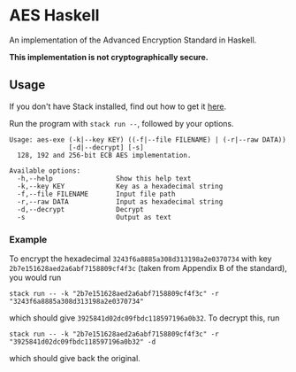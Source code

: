 # AES Haskell
An implementation of the Advanced Encryption Standard in Haskell.

**This implementation is not cryptographically secure.**

## Usage
If you don't have Stack installed, find out how to get it [here](https://docs.haskellstack.org/en/stable/README/).

Run the program with `stack run --`, followed by your options.

```
Usage: aes-exe (-k|--key KEY) ((-f|--file FILENAME) | (-r|--raw DATA)) 
               [-d|--decrypt] [-s]
  128, 192 and 256-bit ECB AES implementation.

Available options:
  -h,--help                Show this help text
  -k,--key KEY             Key as a hexadecimal string
  -f,--file FILENAME       Input file path
  -r,--raw DATA            Input as hexadecimal string
  -d,--decrypt             Decrypt
  -s                       Output as text
```

### Example

To encrypt the hexadecimal `3243f6a8885a308d313198a2e0370734` with key `2b7e151628aed2a6abf7158809cf4f3c` (taken from Appendix B of the standard), you would run
```
stack run -- -k "2b7e151628aed2a6abf7158809cf4f3c" -r "3243f6a8885a308d313198a2e0370734"
```
which should give `3925841d02dc09fbdc118597196a0b32`. To decrypt this, run
```
stack run -- -k "2b7e151628aed2a6abf7158809cf4f3c" -r "3925841d02dc09fbdc118597196a0b32" -d
```
which should give back the original.
